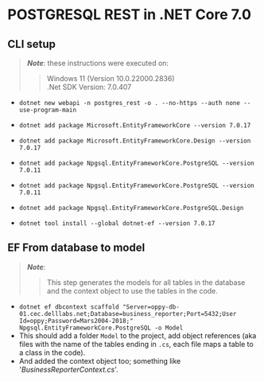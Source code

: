 # POSTGRESQL REST in .NET Core 7.0

## CLI setup

> ***Note***: these instructions were executed on:  
>>Windows 11 (Version 10.0.22000.2836)  
  .Net SDK Version: 7.0.407

- `dotnet new webapi -n postgres_rest -o . --no-https --auth none --use-program-main`
- `dotnet add package Microsoft.EntityFrameworkCore --version 7.0.17`
- `dotnet add package Microsoft.EntityFrameworkCore.Design --version 7.0.17`
- `dotnet add package Npgsql.EntityFrameworkCore.PostgreSQL --version 7.0.11`
- `dotnet add package Npgsql.EntityFrameworkCore.PostgreSQL --version 7.0.11`
- `dotnet add package Npgsql.EntityFrameworkCore.PostgreSQL.Design`

- `dotnet tool install --global dotnet-ef --version 7.0.17`

## EF From database to model

> ***Note***:
>> This step generates the models for all tables in the database and the context object to use the tables in the code.

- `dotnet ef dbcontext scaffold "Server=oppy-db-01.cec.delllabs.net;Database=business_reporter;Port=5432;User Id=oppy;Password=Mars2004-2018;" Npgsql.EntityFrameworkCore.PostgreSQL -o Model`
- This should add a folder `Model` to the project, add object references (aka files with the name of the tables ending in `.cs`, each file maps a table to a class in the code).
- And added the context object too; something like '*BusinessReporterContext.cs*'.


